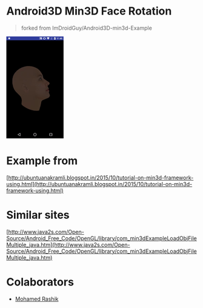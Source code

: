 # Android3D Min3D Face Rotation 

> forked from ImDroidGuy/Android3D-min3d-Example

<img src="home.gif?raw=true" width="30%">

# Example from
[http://ubuntuanakramli.blogspot.in/2015/10/tutorial-on-min3d-framework-using.html](http://ubuntuanakramli.blogspot.in/2015/10/tutorial-on-min3d-framework-using.html)

# Similar sites
[http://www.java2s.com/Open-Source/Android_Free_Code/OpenGL/library/com_min3dExampleLoadObjFileMultiple_java.htm](http://www.java2s.com/Open-Source/Android_Free_Code/OpenGL/library/com_min3dExampleLoadObjFileMultiple_java.htm)

# Colaborators
- [Mohamed Rashik](https://github.com/ImDroidGuy)
